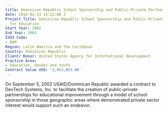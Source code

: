 ```yaml
---
title: Dominican Republic School Sponsorship and Public-Private Partnerships for Education
date: 2018-02-13 15:22:00 Z
Project Title: Dominican Republic School Sponsorship and Public-Private Partnerships
  for Education
Start Year: 2002
End Year: 2003
ISO3 Code:
- DOM
Region: Latin America and the Caribbean
Country: Dominican Republic
Client/ Donor: United States Agency for International Development
Practice Area:
- Education, Gender and Youth
Contract Value USD: '2,913,053.00'
---
```


On September 5, 2002 USAID/Dominican Republic awarded a contract to DevTech Systems,
Inc. to facilitate the creation of public-private partnerships for educational improvement through
a model of school sponsorship in those geographic areas where demonstrated private sector
interest would support such an endeavor.